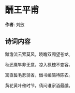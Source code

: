 # 酬王平甫

**作者**: 刘攽

## 诗词内容

黯澹流云索莫风，晓瞻双阙望苍龙。

秋还鹰隼非无意，凉入枫槐不变容。

寓直鬓毛悲骑省，雠书编简待陈农。

黄花黄叶催时节，倩问谁家酒最醲。

